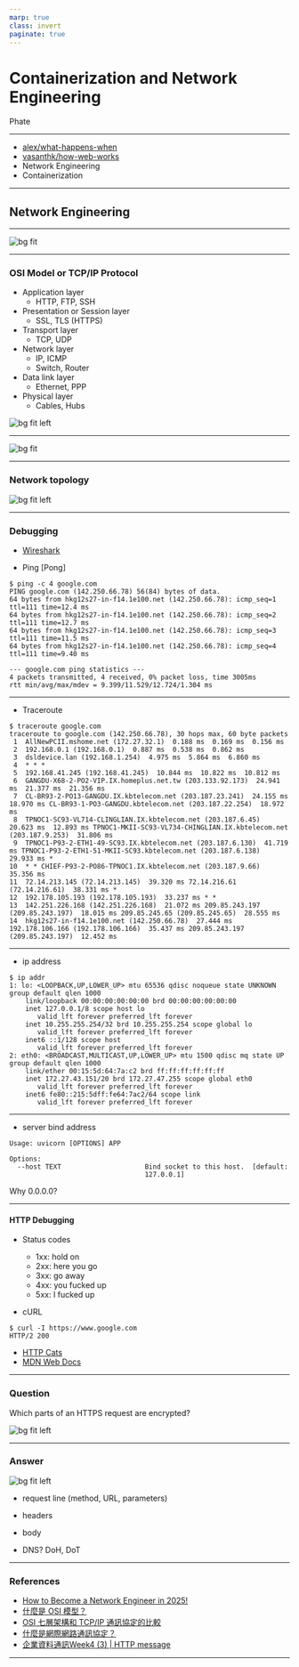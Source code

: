 ```yaml
---
marp: true
class: invert
paginate: true
---
```

# Containerization and Network Engineering

Phate

----

- [alex/what-happens-when](https://github.com/alex/what-happens-when)
- [vasanthk/how-web-works](https://github.com/vasanthk/how-web-works)
- Network Engineering
- Containerization

----

## Network Engineering

----

![bg fit](./imgs/i_can_handle_no_connection.jpg)

----

### OSI Model or TCP/IP Protocol

- Application layer
  - HTTP, FTP, SSH
- Presentation or Session layer
  - SSL, TLS (HTTPS)
- Transport layer
  - TCP, UDP
- Network layer
  - IP, ICMP
  - Switch, Router
- Data link layer
  - Ethernet, PPP
- Physical layer
  - Cables, Hubs

![bg fit left](./imgs/osi_model_7_layers.png)

----

![bg fit](./imgs/internet_protocol_ip_address_diagram.png)

----

### Network topology

![bg fit left](./imgs/network-topology.png)

----

### Debugging

- [Wireshark](https://www.wireshark.org/)

- Ping [Pong]

```shell
$ ping -c 4 google.com
PING google.com (142.250.66.78) 56(84) bytes of data.
64 bytes from hkg12s27-in-f14.1e100.net (142.250.66.78): icmp_seq=1 ttl=111 time=12.4 ms
64 bytes from hkg12s27-in-f14.1e100.net (142.250.66.78): icmp_seq=2 ttl=111 time=12.7 ms
64 bytes from hkg12s27-in-f14.1e100.net (142.250.66.78): icmp_seq=3 ttl=111 time=11.5 ms
64 bytes from hkg12s27-in-f14.1e100.net (142.250.66.78): icmp_seq=4 ttl=111 time=9.40 ms

--- google.com ping statistics ---
4 packets transmitted, 4 received, 0% packet loss, time 3005ms
rtt min/avg/max/mdev = 9.399/11.529/12.724/1.304 ms
```

----

- Traceroute

```shell
$ traceroute google.com
traceroute to google.com (142.250.66.78), 30 hops max, 60 byte packets
 1  AllNewPCII.mshome.net (172.27.32.1)  0.188 ms  0.169 ms  0.156 ms
 2  192.168.0.1 (192.168.0.1)  0.887 ms  0.538 ms  0.862 ms
 3  dsldevice.lan (192.168.1.254)  4.975 ms  5.864 ms  6.860 ms
 4  * * *
 5  192.168.41.245 (192.168.41.245)  10.844 ms  10.822 ms  10.812 ms
 6  GANGDU-X68-2-PO2-VIP.IX.homeplus.net.tw (203.133.92.173)  24.941 ms  21.377 ms  21.356 ms
 7  CL-BR93-2-PO13-GANGDU.IX.kbtelecom.net (203.187.23.241)  24.155 ms  18.970 ms CL-BR93-1-PO3-GANGDU.kbtelecom.net (203.187.22.254)  18.972 ms
 8  TPNOC1-SC93-VL714-CLINGLIAN.IX.kbtelecom.net (203.187.6.45)  20.623 ms  12.893 ms TPNOC1-MKII-SC93-VL734-CHINGLIAN.IX.kbtelecom.net (203.187.9.253)  31.806 ms
 9  TPNOC1-P93-2-ETH1-49-SC93.IX.kbtelecom.net (203.187.6.130)  41.719 ms TPNOC1-P93-2-ETH1-51-MKII-SC93.kbtelecom.net (203.187.6.138)  29.933 ms *
10  * * CHIEF-P93-2-PO86-TPNOC1.IX.kbtelecom.net (203.187.9.66)  35.356 ms
11  72.14.213.145 (72.14.213.145)  39.320 ms 72.14.216.61 (72.14.216.61)  38.331 ms *
12  192.178.105.193 (192.178.105.193)  33.237 ms * *
13  142.251.226.168 (142.251.226.168)  21.072 ms 209.85.243.197 (209.85.243.197)  18.015 ms 209.85.245.65 (209.85.245.65)  28.555 ms
14  hkg12s27-in-f14.1e100.net (142.250.66.78)  27.444 ms 192.178.106.166 (192.178.106.166)  35.437 ms 209.85.243.197 (209.85.243.197)  12.452 ms
```

----

- ip address

```shell
$ ip addr
1: lo: <LOOPBACK,UP,LOWER_UP> mtu 65536 qdisc noqueue state UNKNOWN group default qlen 1000
    link/loopback 00:00:00:00:00:00 brd 00:00:00:00:00:00
    inet 127.0.0.1/8 scope host lo
       valid_lft forever preferred_lft forever
    inet 10.255.255.254/32 brd 10.255.255.254 scope global lo
       valid_lft forever preferred_lft forever
    inet6 ::1/128 scope host
       valid_lft forever preferred_lft forever
2: eth0: <BROADCAST,MULTICAST,UP,LOWER_UP> mtu 1500 qdisc mq state UP group default qlen 1000
    link/ether 00:15:5d:64:7a:c2 brd ff:ff:ff:ff:ff:ff
    inet 172.27.43.151/20 brd 172.27.47.255 scope global eth0
       valid_lft forever preferred_lft forever
    inet6 fe80::215:5dff:fe64:7ac2/64 scope link
       valid_lft forever preferred_lft forever
```

----

- server bind address

```shell
Usage: uvicorn [OPTIONS] APP

Options:
  --host TEXT                     Bind socket to this host.  [default:
                                  127.0.0.1]
```

Why 0.0.0.0?

----

#### HTTP Debugging

- Status codes
  - 1xx: hold on
  - 2xx: here you go
  - 3xx: go away
  - 4xx: you fucked up
  - 5xx: I fucked up

- cURL

```shell
$ curl -I https://www.google.com
HTTP/2 200
```

- [HTTP Cats](https://http.cat/)
- [MDN Web Docs](https://developer.mozilla.org/en-US/docs/Web/HTTP/Reference/Status)

----

### Question

Which parts of an HTTPS request are encrypted?

![bg fit left](./imgs/http-example.png)

----

### Answer

![bg fit left](./imgs/http-example-answer.png)

- request line (method, URL, parameters)
- headers
- body

- DNS? DoH, DoT

----

### References

- [How to Become a Network Engineer in 2025!](https://youtu.be/0akMyLijNVg)
- [什麼是 OSI 模型？](https://www.cloudflare.com/zh-tw/learning/ddos/glossary/open-systems-interconnection-model-osi/)
- [OSI 七層架構和 TCP/IP 通訊協定的比較](https://hackmd.io/@Pang-Chang/BkQK8_tjF)
- [什麼是網際網路通訊協定？](https://www.cloudflare.com/zh-tw/learning/network-layer/internet-protocol/)
- [企業資料通訊Week4 (3) | HTTP message](https://ithelp.ithome.com.tw/articles/10282071)

----
